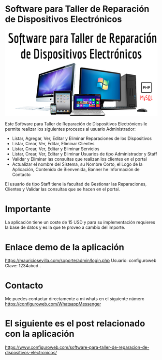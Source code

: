 # Software para Taller de Reparación de Dispositivos Electrónicos
<img src="Software%20para%20Taller%20de%20Reparación%20de%20Dispositivos%20Electrónicos.png">
<!-- wp:paragraph -->
<p>Este Software para Taller de Reparación de Dispositivos Electrónicos le permite realizar los siguientes procesos al usuario Administrador:</p>
<!-- /wp:paragraph -->

<!-- wp:list {"type":"rich"} -->
<ul type="rich"><li>Listar, Agregar, Ver, Editar y Eliminar Reparaciones de los Dispositivos</li><li>Listar, Crear, Ver, Editar, Eliminar Clientes</li><li>Listar, Crear, Ver, Editar y Eliminar Servicios</li><li>Listar, Crear, Ver, Editar y Eliminar Usuarios de tipo Administrador y Staff</li><li>Validar y Eliminar las consultas que realizan los clientes en el portal</li><li>Actualizar el nombre del Sistema, su Nombre Corto, el Logo de la Aplicación, Contenido de Bienvenida, Banner he Información de Contacto</li></ul>
<!-- /wp:list -->

<!-- wp:paragraph -->
<p>El usuario de tipo Staff tiene la facultad de Gestionar las Reparaciones, Clientes y Validar las consultas que se hacen en el portal.</p>
<!-- /wp:paragraph -->

# Importante

La aplicación tiene un coste de 15 USD y para su implementación requieres la base de datos y es la que te proveo a cambio del importe.

# Enlace demo de la aplicación

https://mauriciosevilla.com/soporte/admin/login.php
Usuario: configuroweb
Clave: 1234abcd..

# Contacto

Me puedes contactar directamente a mi whats en el siguiente número
https://configuroweb.com/WhatsappMessenger

# El siguiente es el post relacionado con la aplicación

https://www.configuroweb.com/software-para-taller-de-reparacion-de-dispositivos-electronicos/
